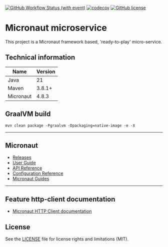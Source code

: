 [![GitHub Workflow Status (with event)](https://img.shields.io/github/actions/workflow/status/starichkov/micronaut-micro-service/maven.yml?style=for-the-badge)](https://github.com/starichkov/micronaut-micro-service/actions/workflows/maven.yml)
[![codecov](https://img.shields.io/codecov/c/github/starichkov/micronaut-micro-service?style=for-the-badge)](https://app.codecov.io/github/starichkov/micronaut-micro-service)
[![GitHub license](https://img.shields.io/github/license/starichkov/micronaut-micro-service?style=for-the-badge)](https://github.com/starichkov/micronaut-micro-service/blob/main/LICENSE.md)

Micronaut microservice
=
This project is a Micronaut framework based, 'ready-to-play' micro-service.

## Technical information

| Name      | Version |
|-----------|---------|
| Java      | 21      |
| Maven     | 3.8.1+  |
| Micronaut | 4.8.3   |

## GraalVM build

```
mvn clean package -Pgraalvm -Dpackaging=native-image -e -X
```

---

## Micronaut

- [Releases](https://github.com/micronaut-projects/micronaut-core/releases)
- [User Guide](https://docs.micronaut.io/latest/guide/index.html)
- [API Reference](https://docs.micronaut.io/latest/api/index.html)
- [Configuration Reference](https://docs.micronaut.io/latest/guide/configurationreference.html)
- [Micronaut Guides](https://guides.micronaut.io/index.html)

---

## Feature http-client documentation

- [Micronaut HTTP Client documentation](https://docs.micronaut.io/latest/guide/index.html#httpClient)

## License

See the [LICENSE](LICENSE.md) file for license rights and limitations (MIT).
